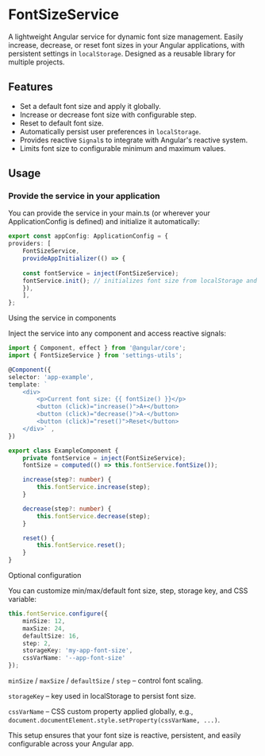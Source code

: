 # FontSizeService

A lightweight Angular service for dynamic font size management. Easily increase, decrease, or reset font sizes in your Angular applications, with persistent settings in `localStorage`. Designed as a reusable library for multiple projects.

## Features

- Set a default font size and apply it globally.
- Increase or decrease font size with configurable step.
- Reset to default font size.
- Automatically persist user preferences in `localStorage`.
- Provides reactive `Signal`s to integrate with Angular's reactive system.
- Limits font size to configurable minimum and maximum values.

## Usage
### Provide the service in your application

You can provide the service in your main.ts (or wherever your ApplicationConfig is defined) and initialize it automatically:

```typescript
export const appConfig: ApplicationConfig = {
providers: [
	FontSizeService,
	provideAppInitializer(() => {
	
	const fontService = inject(FontSizeService);
	fontService.init(); // initializes font size from localStorage and applies CSS variable
	}),
	],
};
```
Using the service in components

Inject the service into any component and access reactive signals:

```typescript
import { Component, effect } from '@angular/core';
import { FontSizeService } from 'settings-utils';

@Component({
selector: 'app-example',
template: `
	<div> 
		<p>Current font size: {{ fontSize() }}</p> 
		<button (click)="increase()">A+</button> 
		<button (click)="decrease()">A-</button> 
		<button (click)="reset()">Reset</button> 
	</div>` ,
})

export class ExampleComponent {
	private fontService = inject(FontSizeService);
	fontSize = computed(() => this.fontService.fontSize());

	increase(step?: number) {
		this.fontService.increase(step);
	}

	decrease(step?: number) {
		this.fontService.decrease(step);
	}

	reset() {
		this.fontService.reset();
	}
}
```

Optional configuration

You can customize min/max/default font size, step, storage key, and CSS variable:

```typescript
this.fontService.configure({
	minSize: 12,
	maxSize: 24,
	defaultSize: 16,
	step: 2,
	storageKey: 'my-app-font-size',
	cssVarName: '--app-font-size'
});
```

`minSize` / `maxSize` / `defaultSize` / `step` – control font scaling.

`storageKey` – key used in localStorage to persist font size.

`cssVarName` – CSS custom property applied globally, e.g., `document.documentElement.style.setProperty(cssVarName, ...)`.

This setup ensures that your font size is reactive, persistent, and easily configurable across your Angular app.
